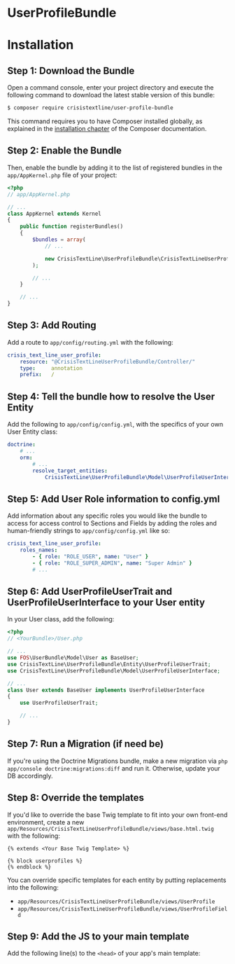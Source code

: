 # UserProfileBundle

Installation
============

Step 1: Download the Bundle
---------------------------

Open a command console, enter your project directory and execute the
following command to download the latest stable version of this bundle:

```bash
$ composer require crisistextline/user-profile-bundle
```

This command requires you to have Composer installed globally, as explained
in the [installation chapter](https://getcomposer.org/doc/00-intro.md)
of the Composer documentation.

Step 2: Enable the Bundle
-------------------------

Then, enable the bundle by adding it to the list of registered bundles
in the `app/AppKernel.php` file of your project:

```php
<?php
// app/AppKernel.php

// ...
class AppKernel extends Kernel
{
    public function registerBundles()
    {
        $bundles = array(
            // ...

            new CrisisTextLine\UserProfileBundle\CrisisTextLineUserProfileBundle(),
        );

        // ...
    }

    // ...
}
```

Step 3: Add Routing
-------------------

Add a route to `app/config/routing.yml` with the following:

```yml
crisis_text_line_user_profile:
    resource: "@CrisisTextLineUserProfileBundle/Controller/"
    type:     annotation
    prefix:   /
```

Step 4: Tell the bundle how to resolve the User Entity
----------------------------------------------------

Add the following to `app/config/config.yml`, with the specifics of your own User Entity class:

```yml
doctrine:
    # ...
    orm:
        # ...
        resolve_target_entities:
            CrisisTextLine\UserProfileBundle\Model\UserProfileUserInterface: <YourBundle>\Entity\<YourUserEntity>
```

Step 5: Add User Role information to config.yml
-----------------------------------------------

Add information about any specific roles you would like the bundle to access for access control to Sections and Fields by adding the roles and human-friendly strings to `app/config/config.yml` like so:

```yml
crisis_text_line_user_profile:
    roles_names:
        - { role: "ROLE_USER", name: "User" }
        - { role: "ROLE_SUPER_ADMIN", name: "Super Admin" }
        # ...
```

Step 6: Add UserProfileUserTrait and UserProfileUserInterface to your User entity
---------------------------------------------------

In your User class, add the following:

```php
<?php
// <YourBundle>/User.php

// ...
use FOS\UserBundle\Model\User as BaseUser;
use CrisisTextLine\UserProfileBundle\Entity\UserProfileUserTrait;
use CrisisTextLine\UserProfileBundle\Model\UserProfileUserInterface;

// ...
class User extends BaseUser implements UserProfileUserInterface
{
    use UserProfileUserTrait;

    // ...
}
```

Step 7: Run a Migration (if need be)
------------------------------------

If you're using the Doctrine Migrations bundle, make a new migration via `php app/console doctrine:migrations:diff` and run it. Otherwise, update your DB accordingly.

Step 8: Override the templates
------------------------------

If you'd like to override the base Twig template to fit into your own front-end environment, create a new `app/Resources/CrisisTextLineUserProfileBundle/views/base.html.twig` with the following:

```twig
{% extends <Your Base Twig Template> %}

{% block userprofiles %}
{% endblock %}
```

You can override specific templates for each entity by putting replacements into the following:

- `app/Resources/CrisisTextLineUserProfileBundle/views/UserProfile`
- `app/Resources/CrisisTextLineUserProfileBundle/views/UserProfileField`

Step 9: Add the JS to your main template
----------------------------------------

Add the following line(s) to the `<head>` of your app's main template:

```html

```
